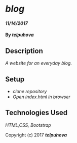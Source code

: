 # _blog_

#### _11/14/2017_

#### By _**telpuhova**_

## Description

_A website for an everyday blog._

## Setup

* _clone repository_
* _Open index.html in browser_

## Technologies Used

_HTML,CSS, Bootstrap_

Copyright (c) 2017 **_telpuhova_**
